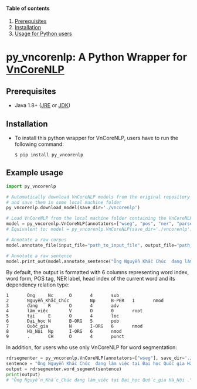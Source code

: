 #### Table of contents
1. [Prerequisites](#prerequisites)
2. [Installation](#install)
3. [Usage for Python users](#python)

# py_vncorenlp: A Python Wrapper for [VnCoreNLP](https://github.com/vncorenlp/VnCoreNLP)

## Prerequisites <a name="prerequisites"></a>

- Java 1.8+ ([JRE](http://www.oracle.com/technetwork/java/javase/downloads/jre8-downloads-2133155.html) or [JDK](http://www.oracle.com/technetwork/java/javase/downloads/jdk8-downloads-2133151.html))
## Installation <a name="install"></a>

- To install this python wrapper for VnCoreNLP, users have to run the following command:

    `$ pip install py_vncorenlp` 

## Example usage <a name="example"></a>

```python
import py_vncorenlp

# Automatically download VnCoreNLP models from the original repository
# and save them in some local machine folder
py_vncorenlp.download_model(save_dir='./vncorenlp')

# Load VnCoreNLP from the local machine folder containing the VnCoreNLP models
model = py_vncorenlp.VnCoreNLP(annotators=["wseg", "pos", "ner", "parse"], save_dir='./vncorenlp')
# Equivalent to: model = py_vncorenlp.VnCoreNLP(save_dir='./vncorenlp')

# Annotate a raw corpus
model.annotate_file(input_file="path_to_input_file", output_file="path_to_output_file")

# Annotate a raw sentence
model.print_out(model.annotate_sentence("Ông Nguyễn Khắc Chúc  đang làm việc tại Đại học Quốc gia Hà Nội."))
```

By default, the output is formatted with 6 columns representing word index, word form, POS tag, NER label, head index of the current word and its dependency relation type:

```
1       Ông     Nc      O       4       sub
2       Nguyễn_Khắc_Chúc        Np      B-PER   1       nmod
3       đang    R       O       4       adv
4       làm_việc        V       O       0       root
5       tại     E       O       4       loc
6       Đại_học N       B-ORG   5       pob
7       Quốc_gia        N       I-ORG   6       nmod
8       Hà_Nội  Np      I-ORG   6       nmod
9       .       CH      O       4       punct
```

In addition, for users who use only VnCoreNLP for word segmentation:

```python
rdrsegmenter = py_vncorenlp.VnCoreNLP(annotators=["wseg"], save_dir='./vncorenlp')
sentence = "Ông Nguyễn Khắc Chúc  đang làm việc tại Đại học Quốc gia Hà Nội."
output = rdrsegmenter.word_segment(sentence)
print(output)
# "Ông Nguyễn_Khắc_Chúc đang làm_việc tại Đại_học Quốc_gia Hà_Nội ."
```

